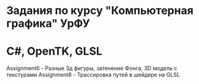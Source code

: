 # Задания по курсу "Компьютерная графика" УрФУ
# C#, OpenTK, GLSL
Assignment6 - Разные 3д фигуры, затенение Фонга, 3D модель с текстурами
Assignment8 - Трассировка путей в шейдере на GLSL
